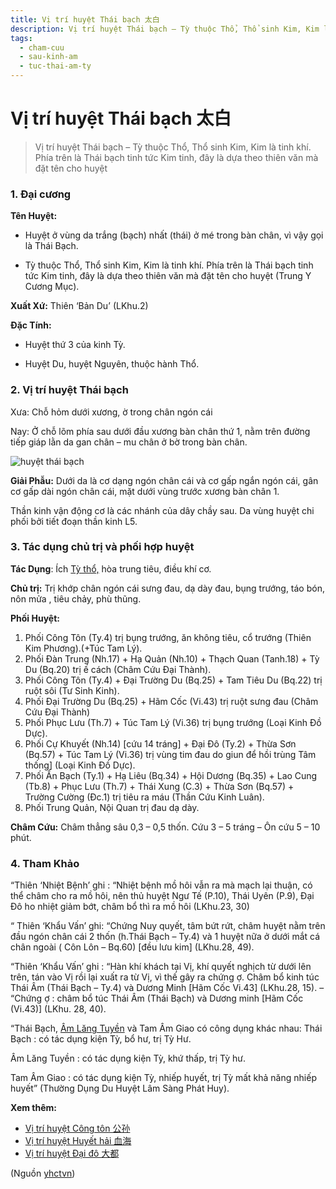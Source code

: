 ```yaml
---
title: Vị trí huyệt Thái bạch 太白
description: Vị trí huyệt Thái bạch – Tỳ thuộc Thổ, Thổ sinh Kim, Kim là tinh khí. Phía trên là Thái bạch tinh tức Kim tinh, đây là dựa theo thiên văn mà đặt tên cho huyệt
tags:
  - cham-cuu
  - sau-kinh-am
  - tuc-thai-am-ty
---
```


# Vị trí huyệt Thái bạch 太白 

> Vị trí huyệt Thái bạch – Tỳ thuộc Thổ, Thổ sinh Kim, Kim là tinh khí. Phía trên là Thái bạch tinh tức Kim tinh, đây là dựa theo thiên văn mà đặt tên cho huyệt

### 1. Đại cương

**Tên Huyệt:**

+ Huyệt ở vùng da trắng (bạch) nhất (thái) ở mé trong bàn chân, vì vậy gọi là Thái Bạch.

+ Tỳ thuộc Thổ, Thổ sinh Kim, Kim là tinh khí. Phía trên là Thái bạch tinh tức Kim tinh, đây là dựa theo thiên văn mà đặt tên cho huyệt (Trung Y Cương Mục).

**Xuất Xứ:** Thiên ‘Bản Du’ (LKhu.2)

**Đặc Tính:**

+ Huyệt thứ 3 của kinh Tỳ.

+ Huyệt Du, huyệt Nguyên, thuộc hành Thổ.

### 2. Vị trí huyệt Thái bạch

Xưa: Chỗ hỏm dưới xương, ờ trong chân ngón cái

Nay: Ở chỗ lõm phía sau dưới đầu xương bàn chân thứ 1, nằm trên đường tiếp giáp lằn da gan chân – mu chân ở bờ trong bàn chân.

![huyệt thái bạch](/imgs/yhctvn/huyet-thai-bach-300x179.jpg)

**Giải Phẫu:** Dưới da là cơ dạng ngón chân cái và cơ gấp ngắn ngón cái, gân cơ gấp dài ngón chân cái, mặt dưới vùng trước xương bàn chân 1.

Thần kinh vận động cơ là các nhánh của dây chầy sau. Da vùng huyệt chi phối bởi tiết đoạn thần kinh L5.

### 3. Tác dụng chủ trị và phối hợp huyệt

**Tác Dụng**: Ích [Tỳ thổ,](/yhctvn/kinh-tuc-thai-am-ty/) hòa trung tiêu, điều khí cơ.

**Chủ trị:** Trị khớp chân ngón cái sưng đau, dạ dày đau, bụng trướng, táo bón, nôn mửa , tiêu chảy, phù thũng.

**Phối Huyệt:**

1. Phối Công Tôn (Ty.4) trị bụng trướng, ăn không tiêu, cổ trướng (Thiên Kim Phương).(+Túc Tam Lý).
2. Phối Đàn Trung (Nh.17) + Hạ Quản (Nh.10) + Thạch Quan (Tanh.18) + Tỳ Du (Bq.20) trị ế cách (Châm Cứu Đại Thành).
3. Phối Công Tôn (Ty.4) + Đại Trường Du (Bq.25) + Tam Tiêu Du (Bq.22) trị ruột sôi (Tư Sinh Kinh).
4. Phối Đại Trường Du (Bq.25) + Hãm Cốc (Vi.43) trị ruột sưng đau (Châm Cứu Đại Thành)
5. Phối Phục Lưu (Th.7) + Túc Tam Lý (Vi.36) trị bụng trướng (Loại Kinh Đồ Dực).
6. Phối Cự Khuyết (Nh.14) [cứu 14 tráng] + Đại Đô (Ty.2) + Thừa Sơn (Bq.57) + Túc Tam Lý (Vi.36) trị vùng tim đau do giun để hồi trùng Tâm thống] (Loại Kinh Đồ Dực).
7. Phối Ẩn Bạch (Ty.1) + Hạ Liêu (Bq.34) + Hội Dương (Bq.35) + Lao Cung (Tb.8) + Phục Lưu (Th.7) + Thái Xung (C.3) + Thừa Sơn (Bq.57) + Trường Cường (Đc.1) trị tiêu ra máu (Thần Cứu Kinh Luân).
8. Phối Trung Quản, Nội Quan trị đau dạ dày.

**Châm Cứu:** Châm thẳng sâu 0,3 – 0,5 thốn. Cứu 3 – 5 tráng – Ôn cứu 5 – 10 phút.

### 4. Tham Khảo

“Thiên ‘Nhiệt Bệnh’ ghi : “Nhiệt bệnh mồ hôi vẫn ra mà mạch lại thuận, có thể châm cho ra mồ hôi, nên thủ huyệt Ngư Tế (P.10), Thái Uyên (P.9), Đại Đô ho nhiệt giảm bớt, châm bổ thì ra mồ hôi (LKhu.23, 30)

“ Thiên ‘Khẩu Vấn’ ghi: “Chứng Nuy quyết, tâm bứt rứt, châm huyệt nằm trên đầu ngón chân cái 2 thốn (h.Thái Bạch – Ty.4) và 1 huyệt nữa ở dưới mắt cá chân ngoài ( Côn Lôn – Bq.60) [đều lưu kim] (LKhu.28, 49).

“Thiên ‘Khẩu Vấn’ ghi : “Hàn khí khách tại Vị, khí quyết nghịch từ dưới lên trên, tán vào Vị rồi lại xuất ra từ Vị, vì thế gây ra chứng ợ. Châm bổ kinh túc Thái Âm (Thái Bạch – Ty.4) và Dương Minh [Hãm Cốc Vi.43] (LKhu.28, 15). – “Chứng ợ : châm bổ túc Thái Âm (Thái Bạch) và Dương minh [Hãm Cốc (Vi.43)] (LKhu. 28, 40).

“Thái Bạch, [Âm Lăng Tuyền](/yhctvn/vi-tri-huyet-am-lang-tuyen-%e9%98%b4%e9%99%b5%e6%b3%89/) và Tam Âm Giao có công dụng khác nhau: Thái Bạch : có tác dụng kiện Tỳ, bổ hư, trị Tỳ Hư.

Âm Lăng Tuyền : có tác dụng kiện Tỳ, khứ thấp, trị Tỳ hư.

Tam Âm Giao : có tác dụng kiện Tỳ, nhiếp huyết, trị Tỳ mất khả năng nhiếp huyết” (Thường Dụng Du Huyệt Lâm Sàng Phát Huy).

**Xem thêm:**

* [Vị trí huyệt Công tôn 公孙](/yhctvn/vi-tri-huyet-cong-ton-%e5%85%ac%e5%ad%99/)
* [Vị trí huyệt Huyết hải 血海](/yhctvn/vi-tri-huyet-huyet-hai-%e8%a1%80%e6%b5%b7/)
* [Vị trí huyệt Đại đô 大都](/yhctvn/vi-tri-huyet-dai-do-%e5%a4%a7%e9%83%bd/)

(Nguồn <a href="https://yhctvn.com/vi-tri-huyet-thai-bach-太白/" target="_blank">yhctvn</a>)
